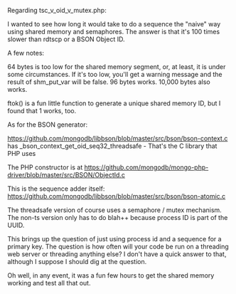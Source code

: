 Regarding tsc_v_oid_v_mutex.php:

I wanted to see how long it would take to do a sequence the "naive" way using shared memory and semaphores.  The answer is that it's 
100 times slower than rdtscp or a BSON Object ID.

A few notes:

64 bytes is too low for the shared memory segment, or, at least, it is under some circumstances.  If it's too low, you'll get a 
warning message and the result of shm_put_var will be false.  96 bytes works.  10,000 bytes also works.

ftok() is a fun little function to generate a unique shared memory ID, but I found that 1 works, too.

As for the BSON generator:

https://github.com/mongodb/libbson/blob/master/src/bson/bson-context.c  has _bson_context_get_oid_seq32_threadsafe - That's the C library that PHP uses

The PHP constructor is at https://github.com/mongodb/mongo-php-driver/blob/master/src/BSON/ObjectId.c

This is the sequence adder itself: https://github.com/mongodb/libbson/blob/master/src/bson/bson-atomic.c

The threadsafe version of course uses a semaphore / mutex mechanism.  The non-ts version only has to do blah++ because process ID is part of the 
UUID.

This brings up the question of just using process id and a sequence for a primary key.  The question is how often will your code be run on a 
threading web server or threading anything else?  I don't have a quick answer to that, although I suppose I should dig at the question.

Oh well, in any event, it was a fun few hours to get the shared memory working and test all that out.
